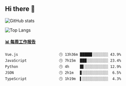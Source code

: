 ## Hi there 👋

![GitHub stats](https://github-readme-stats.orilight.top/api?username=orilights)

![Top Langs](https://github-readme-stats.orilight.top/api/top-langs/?username=orilights&layout=compact)

<!-- waka-box start -->
#### <a href="https://gist.github.com/92c8d5b388768c10efcba86e82b7c4fb" target="_blank">📊 每周工作报告</a>
```text
Vue.js                   🕓 13h36m █████▋░░░░░░░ 43.9%
JavaScript               🕓 7h15m  ███░░░░░░░░░░ 23.4%
Python                   🕓 4h     █▋░░░░░░░░░░░ 12.9%
JSON                     🕓 2h1m   ▊░░░░░░░░░░░░  6.5%
TypeScript               🕓 1h19m  ▌░░░░░░░░░░░░  4.3%
```
<!-- Powered by https://github.com/journey-ad/waka-box-go . -->
<!-- waka-box end -->
